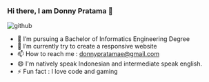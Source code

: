 ### Hi there, I am Donny Pratama 👋
![github](https://user-images.githubusercontent.com/64658351/131376658-94f1cfa0-f0ac-4761-bd9f-30c7012a4cb2.jpg)

- 💼 I’m pursuing a Bachelor of Informatics Engineering Degree
- 🌱 I’m currently try to create a responsive website
- 📫 How to reach me : donnypratamae@gmail.com
- 😄 I'm natively speak Indonesian and intermediate speak english.
- ⚡ Fun fact : I love code and gaming
